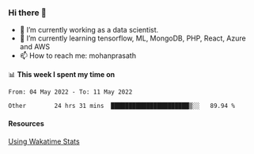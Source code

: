 ### Hi there 👋

- 🔭 I’m currently working as a data scientist.
- 🌱 I’m currently learning tensorflow, ML, MongoDB, PHP, React, Azure and AWS
- 📫 How to reach me: mohanprasath

📊 **This week I spent my time on**
<!--START_SECTION:waka-->

```text
From: 04 May 2022 - To: 11 May 2022

Other        24 hrs 31 mins  ██████████████████████▒░░   89.94 %
```

<!--END_SECTION:waka-->

#### Resources
[Using Wakatime Stats](https://github.com/marketplace/actions/waka-readme)
